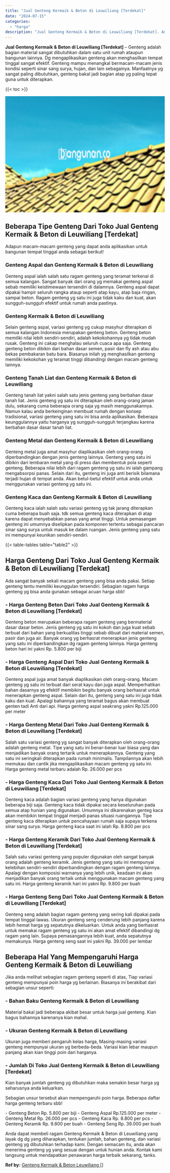 ```yaml
---
title: "Jual Genteng Kermaik & Beton di Leuwiliang [Terdekat]"
date: "2024-07-15"
categories: 
  - "harga"
description: "Jual Genteng Kermaik & Beton di Leuwiliang [Terdekat]. Anda dapat membeli ragam Genteng Kermaik & Beton di Leuwiliang yang layak dg dg yang diharapkan, tentu..."
---
```


**Jual Genteng Kermaik & Beton di Leuwiliang \[Terdekat\]** – Genteng adalah bagian material sangat dibutuhkan dalam satu unit rumah ataupun bangunan lainnya. Dg mengaplikasikan genteng akan menghasilkan tempat tinggal sangat efektif. Genteng mampu menangkal bermacam-macam jenis kondisi seperti sinar sang surya, hujan, dan lain sebagainya. Manfaatnya yg sangat paling dibutuhkan, genteng bakal jadi bagian atap yg paling tepat guna untuk diterapkan.

{{< toc >}}

![Jual Genteng Kermaik & Beton di Leuwiliang [Terdekat]](/images/genteng-minimalis-murah27.png)

## Beberapa Tipe Genteng Dari Toko Jual Genteng Kermaik & Beton di Leuwiliang \[Terdekat\]

Adapun macam-macam genteng yang dapat anda aplikasikan untuk bangunan tempat tinggal anda sebagai berikut!

### Genteng Aspal dan Genteng Kermaik & Beton di Leuwiliang

Genteng aspal ialah salah satu ragam genteng yang teramat terkenal di semua kalangan. Sangat banyak dari orang yg memakai genteng aspal sebab memiliki keistimewaan tersendiri di dalamnya. Genteng aspal dapat dipakai hampir seluruh rangka ataup seperti atap kayu, atap baja ringan, sampai beton. Ragam genteng yg satu ini juga tidak kaku dan kuat, akan sungguh-sungguh efektif untuk rumah anda pastinya.

### Genteng Kermaik & Beton di Leuwiliang

Selain genteng aspal, variasi genteng yg cukup masyhur diterapkan di semua kalangan Indonesia merupakan genteng beton. Genteng beton memiliki nilai lebih sendiri-sendiri, adalah kekokohannya yg tidak mudah rusak. Genteng ini cakap menghalau seluruh cuaca apa saja. Genteng genteng beton dibikin dari bahan dasar semen, pasir dan fly ash atau abu bekas pembakaran batu bara. Biasanya inilah yg menghasilkan genteng memiliki kekokohan yg teramat tinggi dibandingi dengan macam genteng lainnya.

### Genteng Tanah Liat dan Genteng Kermaik & Beton di Leuwiliang

Genteng tanah liat yakni salah satu jenis genteng yang berbahan dasar tanah liat. Jenis genteng yg satu ini diterapkan oleh orang-orang jaman dulu, sekarang cuma beberapa orang saja yg masih menggunakannya. Namun kalau anda berkeinginan membuat rumah dengan konsep tradisional, variasi genteng yang satu ini bisa anda aplikasikan. Beberapa keunggulannya yaitu harganya yg sungguh-sungguh terjangkau karena berbahan dasar dasar tanah liat.

### Genteng Metal dan Genteng Kermaik & Beton di Leuwiliang

Genteng metal juga amat masyhur diaplikasikan oleh orang-orang diperbandingkan dengan jenis genteng lainnya. Genteng yang satu ini dibikin dari lembaran metal yang di press dan membentuk pola seperti genteng. Beberapa nilai lebih dari ragam genteng yg satu ini ialah gampang mengabsorpsi panas. Selain dari itu, genteng ini juga anti berisik bilamana terjadi hujan di tempat anda. Akan betul-betul efektif untuk anda untuk menggunakan variasi genteng yg satu ini.

### Genteng Kaca dan Genteng Kermaik & Beton di Leuwiliang

Genteng kaca ialah salah satu variasi genteng yg tak jarang diterapkan cuma beberapa buah saja. tdk semua genteng kaca diterapkan di atap karena dapat menyebabkan panas yang amat tinggi. Untuk pemasangan genteng ini umumnya diselipkan pada komponen tertentu sebagai pancaran sinar sang surya untuk masuk ke dalam ruangan. Jenis genteng yang satu ini mempunyai keunikan sendiri-sendiri.

{{< table-tables table="table2" >}}

## Harga Genteng Dari Toko Jual Genteng Kermaik & Beton di Leuwiliang \[Terdekat\]

Ada sangat banyak sekali macam genteng yang bisa anda pakai. Setiap genteng tentu memiliki keunggulan tersendiri. Sebagian ragam harga genteng yg bisa anda gunakan sebagai acuan harga sbb!

### \- Harga Genteng Beton Dari Toko Jual Genteng Kermaik & Beton di Leuwiliang \[Terdekat\]

Genteng beton merupakan beberapa ragam genteng yang bermaterial dasar dasar beton. Jenis genteng yg satu ini kokoh dan juga kuat sebab terbuat dari bahan yang berkualitas tinggi sebab dibuat dari material semen, pasir dan juga air. Banyak orang yg berhasrat menerapkan jenis genteng yang satu ini diperbandingkan dg ragam genteng lainnya. Harga genteng beton hari ini yakni Rp. 5.800 per biji

### \- Harga Genteng Aspal Dari Toko Jual Genteng Kermaik & Beton di Leuwiliang \[Terdekat\]

Genteng aspal juga amat banyak diaplikasikan oleh orang-orang. Macam genteng yg satu ini terbuat dari serat kayu dan juga aspal. Memperhatikan bahan dasarnya yg efektif membikin begitu banyak orang berhasrat untuk menerapkan genteng aspal. Selain dari itu, genteng yang satu ini juga tidak kaku dan kuat. Apalagi bahannya yang teramat bagus akan membuat genten tadi Anti dari api. Harga genteng aspal seakrang yakni Rp.125.000 per meter

### \- Harga Genteng Metal Dari Toko Jual Genteng Kermaik & Beton di Leuwiliang \[Terdekat\]

Salah satu variasi genteng yg sangat banyak diterapkan oleh orang-orang adalah genteng metal. Tipe yang satu ini benar-benar luar biasa yang dan menjadikan banyak orang tertarik untuk menerapkannya. Genteng yang satu ini seringkali diterapkan pada rumah minimalis. Tampilannya akan lebih memukau dan cantik jika mengaplikasikan macam genteng yg satu ini. Harga genteng metal terbaru adalah Rp. 26.000 per pcs

### \- Harga Genteng Kaca Dari Toko Jual Genteng Kermaik & Beton di Leuwiliang \[Terdekat\]

Genteng kaca adalah bagian variasi genteng yang hanya digunakan beberapa biji saja. Genteng kaca tidak dipakai secara keseluruhan pada semua atap hunian yang digunakan. Umumnya ini dikarenakan genteg kaca akan membikin tempat tinggal menjadi panas situasi ruangannya. Tipe genteng kaca diterapkan untuk pencahayaan rumah saja supaya terkena sinar sang surya. Harga genteng kaca saat ini ialah Rp. 8.800 per pcs

### \- Harga Genteng Keramik Dari Toko Jual Genteng Kermaik & Beton di Leuwiliang \[Terdekat\]

Salah satu variasi genteng yang populer digunakan oleh sangat banyak orang adalah genteng keramik. Jenis genteng yang satu ini mempunyai kelebihan sendiri-sendiri diperbandingkan dengan ragam genteng lainnya. Apalagi dengan komposisi warnanya yang lebih unik, keadaan ini akan menjadikan banyak orang tertaik untuk menggunakan macam genteng yang satu ini. Harga genteng keramik hari ini yakni Rp. 9.800 per buah

### \- Harga Genteng Seng Dari Toko Jual Genteng Kermaik & Beton di Leuwiliang \[Terdekat\]

Genteng seng adalah bagian ragam genteng yang sering kali dipakai pada tempat tinggal lawas. Ukuran genteng seng cenderung lebih panjang karena lebih hemat harga yg sepatutnya dikeluarkan. Untuk anda yang berhasrat untuk memakai ragam genteng yg satu ini akan amat efektif dibandingi dg ragam yang lain. Supaya pemasangannya lebih kuat, anda sepatutnya memakunya. Harga genteng seng saat ini yakni Rp. 39.000 per lembar

## Beberapa Hal Yang Mempengaruhi Harga Genteng Kermaik & Beton di Leuwiliang

Jika anda melihat sebagian ragam genteng seperti di atas, Tiap variasi genteng mempunyai poin harga yg berlainan. Biasanya ini berakibat dari sebagian unsur seperti:

### \- Bahan Baku Genteng Kermaik & Beton di Leuwiliang

Material bakal jadi beberapa akibat besar untuk harga jual genteng. Kian bagus bahannya karenanya kian mahal.

### \- Ukuran Genteng Kermaik & Beton di Leuwiliang

Ukuran juga memberi pengaruh kelas harga, Masing-masing variasi genteng mempunyai ukuran yg berbeda-beda. Variasi kian lebar maupun panjang akan kian tinggi poin dari harganya.

### \- Jumlah Di Toko Jual Genteng Kermaik & Beton di Leuwiliang \[Terdekat\]

Kian banyak jumlah genteng yg dibutuhkan maka semakin besar harga yg seharusnya anda keluarkan.

Sebagian unsur tersebut akan mempengaruhi poin harga. Beberapa daftar harga genteng terbaru sbb!

\- Genteng Beton Rp. 5.800 per biji - Genteng Aspal Rp.125.000 per meter - Genteng Metal Rp. 26.000 per pcs - Genteng Kaca Rp. 8.800 per pcs - Genteng Keramik Rp. 9.800 per buah - Genteng Seng Rp. 39.000 per buah

Anda dapat membeli ragam Genteng Kermaik & Beton di Leuwiliang yang layak dg dg yang diharapkan, tentukan jumlah, bahan genteng, dan variasi genteng yg dibutuhkan terhadap kami. Dengan semacam itu, anda akan menerima genteng yg yang sesuai dengan untuk hunian anda. Kontak kami langsung untuk mendapatkan penawaran harga terbaik sekarang, tanks.

**Ref by:**  [Genteng Kermaik & Beton  Leuwiliang []](https://id.wikipedia.org/wiki/Genteng)
